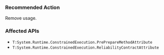 ### Recommended Action
Remove usage.

### Affected APIs
* `T:System.Runtime.ConstrainedExecution.PrePrepareMethodAttribute`
* `T:System.Runtime.ConstrainedExecution.ReliabilityContractAttribute`
